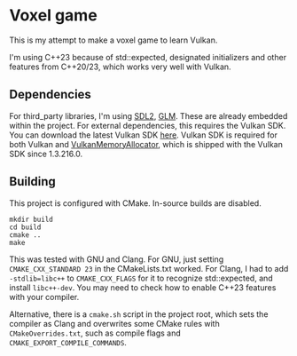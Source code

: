 # Voxel game

This is my attempt to make a voxel game to learn Vulkan.

I'm using C++23 because of std::expected, designated initializers and other features from C++20/23, which works very well with Vulkan.

## Dependencies
For third_party libraries, I'm using [SDL2](https://www.libsdl.org/), [GLM](https://github.com/g-truc/glm). These are already embedded within the project.
For external dependencies, this requires the Vulkan SDK. You can download the latest Vulkan SDK [here](https://www.lunarg.com/vulkan-sdk/).
Vulkan SDK is required for both Vulkan and [VulkanMemoryAllocator](https://gpuopen.com/vulkan-memory-allocator/), which is shipped with the Vulkan SDK since 1.3.216.0.

## Building
This project is configured with CMake. In-source builds are disabled.

```
mkdir build
cd build
cmake ..
make
```

This was tested with GNU and Clang.
For GNU, just setting `CMAKE_CXX_STANDARD 23` in the CMakeLists.txt worked.
For Clang, I had to add `-stdlib=libc++` to `CMAKE_CXX_FLAGS` for it to recognize std::expected, and install `libc++-dev`.
You may need to check how to enable C++23 features with your compiler.

Alternative, there is a `cmake.sh` script in the project root, which sets the compiler as Clang and overwrites some CMake rules with `CMakeOverrides.txt`, such as compile flags and `CMAKE_EXPORT_COMPILE_COMMANDS`.
